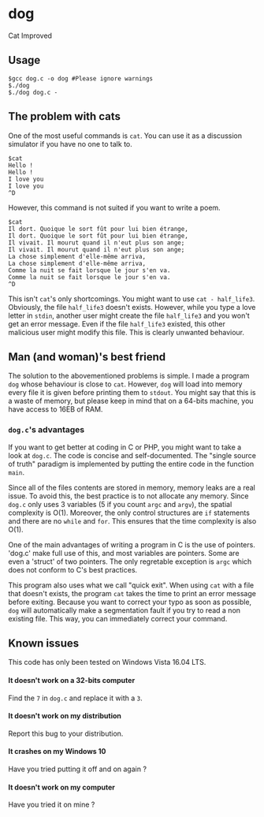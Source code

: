 # dog
Cat Improved
## Usage

    $gcc dog.c -o dog #Please ignore warnings
    $./dog
    $./dog dog.c -

## The problem with cats

One of the most useful commands is `cat`. You can use it as a discussion simulator if you have no one to talk to.

    $cat
    Hello !
    Hello !
    I love you
    I love you
    ^D

However, this command is not suited if you want to write a poem.

    $cat
    Il dort. Quoique le sort fût pour lui bien étrange,
    Il dort. Quoique le sort fût pour lui bien étrange,
    Il vivait. Il mourut quand il n'eut plus son ange;
    Il vivait. Il mourut quand il n'eut plus son ange;
    La chose simplement d'elle-même arriva,
    La chose simplement d'elle-même arriva,
    Comme la nuit se fait lorsque le jour s'en va.
    Comme la nuit se fait lorsque le jour s'en va.
    ^D

This isn't `cat`'s only shortcomings. You might want to use `cat - half_life3`. Obviously, the file `half_life3` doesn't exists. However, while you type a love letter in `stdin`, another user might create the file `half_life3` and you won't get an error message. Even if the file `half_life3` existed, this other malicious user might modify this file. This is clearly unwanted behaviour.

## Man (and woman)'s best friend

The solution to the abovementioned problems is simple. I made a program `dog` whose behaviour is close to `cat`. However, `dog` will load into memory every file it is given before printing them to `stdout`. You might say that this is a waste of memory, but please keep in mind that on a 64-bits machine, you have access to 16EB of RAM.


### `dog.c`'s advantages

If you want to get better at coding in C or PHP, you might want to take a look at `dog.c`. The code is concise and self-documented. The "single source of truth" paradigm is implemented by putting the entire code in the function `main`.

Since all of the files contents are stored in memory, memory leaks are a real issue. To avoid this, the best practice is to not allocate any memory. Since `dog.c` only uses 3 variables (5 if you count `argc` and `argv`), the spatial complexity is O(1). Moreover, the only control structures are `if` statements and there are no `while` and `for`. This ensures that the time complexity is also O(1).

One of the main advantages of writing a program in C is the use of pointers. 'dog.c' make full use of this, and most variables are pointers. Some are even a 'struct' of two pointers. The only regretable exception is `argc` which does not conform to C's best practices.

This program also uses what we call "quick exit". When using `cat` with a file that doesn't exists, the program `cat` takes the time to print an error message before exiting. Because you want to correct your typo as soon as possible, `dog` will automatically make a segmentation fault if you try to read a non existing file. This way, you can immediately correct your command.

## Known issues

This code has only been tested on Windows Vista 16.04 LTS.

#### It doesn't work on a 32-bits computer
Find the `7` in `dog.c` and replace it with a `3`.

#### It doesn't work on my distribution
Report this bug to your distribution.

#### It crashes on my Windows 10
Have you tried putting it off and on again ?

#### It doesn't work on my computer
Have you tried it on mine ?
